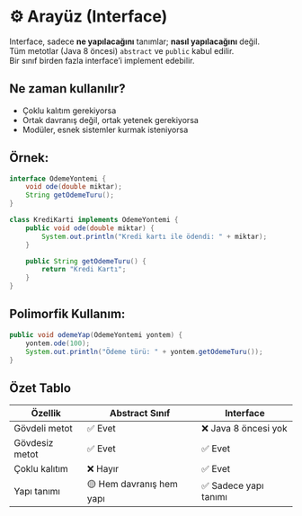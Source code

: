 # ⚙️ Arayüz (Interface)

Interface, sadece **ne yapılacağını** tanımlar; **nasıl yapılacağını** değil.  
Tüm metotlar (Java 8 öncesi) `abstract` ve `public` kabul edilir.  
Bir sınıf birden fazla interface’i implement edebilir.

## Ne zaman kullanılır?
- Çoklu kalıtım gerekiyorsa
- Ortak davranış değil, ortak yetenek gerekiyorsa
- Modüler, esnek sistemler kurmak isteniyorsa

## Örnek:
```java
interface OdemeYontemi {
    void ode(double miktar);
    String getOdemeTuru();
}

class KrediKarti implements OdemeYontemi {
    public void ode(double miktar) {
        System.out.println("Kredi kartı ile ödendi: " + miktar);
    }

    public String getOdemeTuru() {
        return "Kredi Kartı";
    }
}
```

## Polimorfik Kullanım:
```java
public void odemeYap(OdemeYontemi yontem) {
    yontem.ode(100);
    System.out.println("Ödeme türü: " + yontem.getOdemeTuru());
}
```

## Özet Tablo

| Özellik       | Abstract Sınıf         | Interface               |
|---------------|-------------------------|--------------------------|
| Gövdeli metot | ✅ Evet                  | ❌ Java 8 öncesi yok     |
| Gövdesiz metot| ✅ Evet                  | ✅ Evet                  |
| Çoklu kalıtım | ❌ Hayır                 | ✅ Evet                  |
| Yapı tanımı   | 🟡 Hem davranış hem yapı| ✅ Sadece yapı tanımı    |
